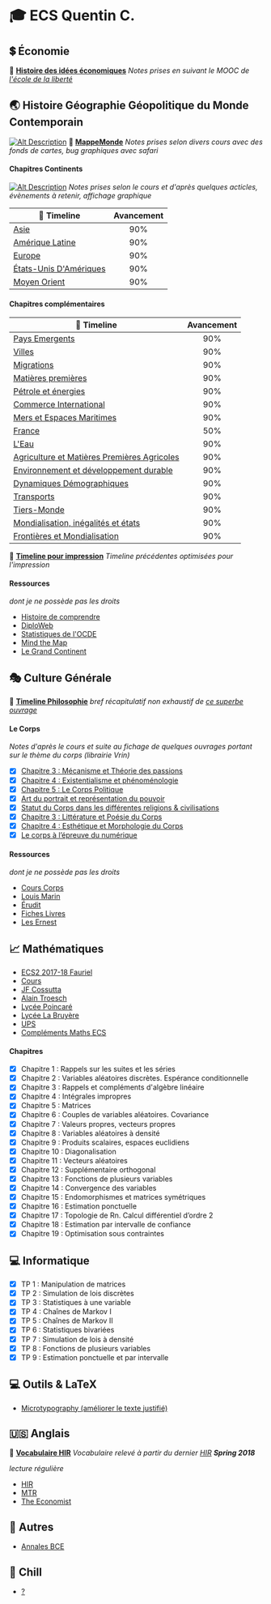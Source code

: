 # :mortar_board: **ECS Quentin C.**

## :heavy_dollar_sign: **Économie**
:link:&nbsp;[__Histoire des idées économiques__](https://tomcattt.github.io/main.pdf)   *Notes prises en suivant le MOOC de [l'école de la liberté](http://www.ecoleliberte.fr/ressource/histoire-des-idees-economiques/)*

## :earth_asia: **Histoire Géographie Géopolitique du Monde Contemporain**
[![Alt Description](https://raw.githubusercontent.com/Tomcattt/Tomcattt.github.io/master/vignette_1.png)](https://realtimeboard.com/app/board/o9J_k0YICf0=/)
:link:&nbsp;[__MappeMonde__](https://realtimeboard.com/app/board/o9J_k0YICf0=/)   *Notes prises selon divers cours avec des fonds de cartes, bug graphiques avec safari*

#### Chapitres Continents
[![Alt Description](https://raw.githubusercontent.com/Tomcattt/Tomcattt.github.io/master/vignette_2.png)](https://tomcattt.github.io/petrole_et_energie)
*Notes prises selon le cours et d'après quelques acticles, évènements à retenir, affichage graphique*

| :link:&nbsp;Timeline  | Avancement |
| ------------- | :---: |
| [Asie](https://tomcattt.github.io/asie)  |90%|
| [Amérique Latine](https://tomcattt.github.io/al)|90%|
| [Europe](https://tomcattt.github.io/europe)  |90%|
| [États-Unis D'Amériques](https://tomcattt.github.io/eua)|90%|
| [Moyen Orient](https://tomcattt.github.io/mo)  |90%|	

#### Chapitres complémentaires
| :link:&nbsp;Timeline  | Avancement |
| ------------- | :---: |
| [Pays Emergents](https://tomcattt.github.io/emergents)|90%|
| [Villes](https://tomcattt.github.io/les_villes)  |90%|
| [Migrations](https://tomcattt.github.io/migration)  |90%|
| [Matières premières](https://tomcattt.github.io/mpremieres)|90%|
| [Pétrole et énergies](https://tomcattt.github.io/petrole_et_energie)|90%|
| [Commerce International](https://tomcattt.github.io/com)|90%|
| [Mers et Espaces Maritimes](https://tomcattt.github.io/mers)|90%|
| [France](https://tomcattt.github.io/france)|50%|
| [L'Eau](https://tomcattt.github.io/eau)  | 90%  |
| [Agriculture et Matières Premières Agricoles](https://tomcattt.github.io/agriculture) | 90% |
| [Environnement et développement durable](https://tomcattt.github.io/devdurable)  | 90%  |
| [Dynamiques Démographiques](https://tomcattt.github.io/demographie)  | 90%  |
| [Transports](https://tomcattt.github.io/trs)  | 90% |
| [Tiers-Monde](https://tomcattt.github.io/tm) | 90%  |
| [Mondialisation, inégalités et états](https://tomcattt.github.io/mond_et_ine)  | 90%  |
| [Frontières et Mondialisation](https://tomcattt.github.io/frontieres)| 90%  |	

:link:&nbsp;[__Timeline pour impression__](https://github.com/Tomcattt/Tomcattt.github.io/tree/master/print)   *Timeline précédentes optimisées pour l'impression*

#### **Ressources**
*dont je ne possède pas les droits*
* [Histoire de comprendre](https://www.dailymotion.com/playlist/x1sh0p)
* [DiploWeb](https://www.diploweb.com)
* [Statistiques de l'OCDE](https://data.oecd.org/fr/)
* [Mind the Map](http://mindthemap.fr)
* [Le Grand Continent](https://legrandcontinent.eu)

## :performing_arts: **Culture Générale**
:link:&nbsp;[__Timeline Philosophie__](https://tomcattt.github.io/philosophie) *bref récapitulatif non exhaustif de [ce superbe ouvrage](https://www.editions-ellipses.fr/product_info.php?products_id=6285)*

#### Le Corps   
*Notes d'après le cours et suite au fichage de quelques ouvrages portant sur le thème du corps (librairie Vrin)*
* [X] [Chapitre 3 : Mécanisme et Théorie des passions](https://tomcattt.github.io/MECANISME_ET_THEORIE_DES_PASSIONS.pdf)
* [X] [Chapitre 4 : Existentialisme et phénoménologie](http://tomcattt.github.io/CHAPITRE_4_EXISTENTIALISME_ET_PHENOMENOLOGIE.pdf)
* [X] [Chapitre 5 : Le Corps Politique](https://tomcattt.github.io/LE_CORPS_POLITIQUE.pdf)
* [X] [Art du portrait et représentation du pouvoir](https://tomcattt.github.io/Art_du_Portrait_et_Representation_du_Pouvoir.pdf)
* [X] [Statut du Corps dans les différentes religions & civilisations](https://tomcattt.github.io/ILLUSTRATIONS_INTRODUCTION.pdf)
* [X] [Chapitre 3 : Littérature et Poésie du Corps](https://tomcattt.github.io/ILLUSTRATIONS_CHAPITRE_3_LITTERATURE_ET_POESIE_DU_CORPS.pdf)
* [X] [Chapitre 4 : Esthétique et Morphologie du Corps](https://tomcattt.github.io/ILLUSTRATIONS_CHAPITRE_4_ESTHETIQUE_ET_MORPHOLOGIE_DU_CORPS.pdf)
* [X] [Le corps à l’épreuve du numérique](https://tomcattt.github.io/SENEVE_A_LEPREUVE_DU_NUMERIQUE.pdf)

#### **Ressources**   
*dont je ne possède pas les droits*
* [Cours Corps](http://www.ac-grenoble.fr/PhiloSophie/old2/articles.php?lng=fr&pg=4018)
* [Louis Marin](http://www.louismarin.fr/spip.php?article25)
* [Érudit](https://www.erudit.org/fr/)
* [Fiches Livres](http://appli6.hec.fr/amo/)
* [Les Ernest](http://www.les-ernest.fr)

## :chart_with_upwards_trend: **Mathématiques**
* [ECS2 2017-18 Fauriel](http://ecs2-fauriel.fr/public/Cours/Integrale.pdf)
* [Cours](http://ecs2-fauriel.fr//index.php?pages/Cours)
* [JF Cossutta](http://jfcossutta.lycee-berthelot.fr)
* [Alain Troesch](http://alain.troesch.free.fr/index2012.html)
* [Lycée Poincaré](http://ecs2poincare.free.fr/index_cours_exos.html)
* [Lycée La Bruyère](http://www.rblld.fr/ecs2lb/index.php/2017-2018/td)
* [UPS](https://concours-maths-cpge.fr)
* [Compléments Maths ECS](https://fr.wikiversity.org/wiki/Complément_de_mathématiques_pour_prépa_HEC)

#### Chapitres
- [x] Chapitre 1 : Rappels sur les suites et les séries
- [x] Chapitre 2 : Variables aléatoires discrètes. Espérance conditionnelle
- [x] Chapitre 3 : Rappels et compléments d'algèbre linéaire
- [x] Chapitre 4 : Intégrales impropres
- [x] Chapitre 5 : Matrices
- [x] Chapitre 6 : Couples de variables aléatoires. Covariance
- [x] Chapitre 7 : Valeurs propres, vecteurs propres
- [x] Chapitre 8 : Variables aléatoires à densité
- [x] Chapitre 9 : Produits scalaires, espaces euclidiens
- [x] Chapitre 10 : Diagonalisation
- [x] Chapitre 11 : Vecteurs aléatoires
- [x] Chapitre 12 : Supplémentaire orthogonal
- [x] Chapitre 13 : Fonctions de plusieurs variables
- [x] Chapitre 14 : Convergence des variables
- [x] Chapitre 15 : Endomorphismes et matrices symétriques
- [x] Chapitre 16 : Estimation ponctuelle
- [x] Chapitre 17 : Topologie de Rn. Calcul différentiel d’ordre 2
- [X] Chapitre 18 : Estimation par intervalle de confiance
- [X] Chapitre 19 : Optimisation sous contraintes

## :computer: Informatique
- [x] TP 1 : Manipulation de matrices
- [x] TP 2 : Simulation de lois discrètes
- [X] TP 3 : Statistiques à une variable
- [X] TP 4 : Chaînes de Markov I
- [X] TP 5 : Chaînes de Markov II
- [X] TP 6 : Statistiques bivariées
- [X] TP 7 : Simulation de lois à densité
- [X] TP 8 : Fonctions de plusieurs variables
- [X] TP 9 : Estimation ponctuelle et par intervalle

## :computer: Outils & LaTeX
* [Microtypography (améliorer le texte justifié)](https://www.wikiwand.com/en/Microtypography)

## :us: **Anglais**
:link:&nbsp;[__Vocabulaire HIR__](https://tomcattt.github.io/main2.pdf) *Vocabulaire relevé à partir du dernier [HIR](http://hir.harvard.edu) __Spring 2018__*

*lecture régulière*
* [HIR](http://hir.harvard.edu)
* [MTR](https://www.technologyreview.com/the-download/)
* [The Economist](https://www.economist.com)

## :blue_book: **Autres**
* [Annales BCE](https://www.iscparis.com/admissions-isc-paris/master-grande-ecole/classes-preparatoires/preparations-aux-ecrits/annales/)

## :musical_note: **Chill**
* [?](https://youtu.be/PPQzctf_wIk)
